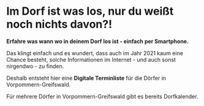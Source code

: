 # Im Dorf ist was los, nur du weißt noch nichts davon?!

**Erfahre was wann wo in deinem Dorf los ist - einfach per Smartphone.**

Das klingt einfach und es wundert, dass auch im Jahr 2021 kaum eine Chance besteht, solche Informationen
im Internet - und auch sonst nirgendwo - zu finden.

Deshalb entsteht hier eine **Digitale Terminliste** für die Dörfer in Vorpommern-Greifswald.

Für mehrere Dörfer in Vorpommern-Greifswald gibt es bereits Dorfkalender.
